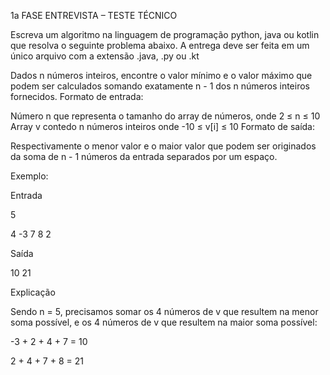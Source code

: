 1a FASE ENTREVISTA – TESTE TÉCNICO
<p>
Escreva um algoritmo na linguagem de programação python, java ou kotlin que resolva o seguinte problema abaixo. A entrega deve ser feita em um único arquivo com a extensão .java, .py ou .kt
<p>
Dados n números inteiros, encontre o valor mínimo e o valor máximo que podem ser calculados somando exatamente n - 1 dos n números inteiros fornecidos.
Formato de entrada:
<p>
Número n que representa o tamanho do array de números, onde 2 ≤ n ≤ 10 Array v contedo n números inteiros onde -10 ≤ v[i] ≤ 10
Formato de saída:
<p>  
Respectivamente o menor valor e o maior valor que podem ser originados da soma de n - 1 números da entrada separados por um espaço.
<p>
Exemplo:
<p>
Entrada
<p>
5
  <p>
4 -3 7 8 2
<p>
Saída
<p>
10 21
<p>  
Explicação
<p>  
Sendo n = 5, precisamos somar os 4 números de v que resultem na menor soma possível, e os 4 números de v que resultem na maior soma possível:
<p>
-3 + 2 + 4 + 7 = 10 
<p>
2 + 4 + 7 + 8 = 21
